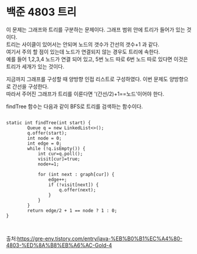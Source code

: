 # 백준 4803 트리

이 문제는 그래프와 트리를 구분하는 문제이다. 그래프 범위 안에 트리가 들어가 있는 것이다. <br>
트리는 사이클이 있어서는 안되며 노드의 갯수가 간선의 갯수+1 과 같다.<br>
여기서 주의 할 점이 있는데 노드가 연결되지 않는 경우도 트리에 속한다. <br>
예를 들어 1,2,3,4 노드가 연결 되어 있고, 5번 노드 따로 6번 노드 따로 있다면 이것은 트리가 세개가 있는 것이다. <br>

지금까지 그래프를 구성할 때 양방향 인접 리스트로 구성하였다. 이번 문제도 양방향으로 간선을 구성한다.<br>
따라서 주어진 그래프가 트리를 이룬다면 '(간선/2)+1==노드'이어야 한다.<br>

findTree 함수는 다음과 같이 BFS로 트리를 검색하는 함수이다.<br>
<pre>
<code>
static int findTree(int start) {
		Queue<Integer> q = new LinkedList<>();
		q.offer(start);
		int node = 0;
		int edge = 0;
		while (!q.isEmpty()) {
			int cur=q.poll();
			visit[cur]=true;
			node+=1;
			
			for (int next : graph[cur]) {
				edge++;
				if (!visit[next]) {	
					q.offer(next);
				}
			}
		}
		return edge/2 + 1 == node ? 1 : 0;
}
 </code>
 </pre>
 
 출처:https://gre-eny.tistory.com/entry/java-%EB%B0%B1%EC%A4%80-4803-%ED%8A%B8%EB%A6%AC-Gold-4
